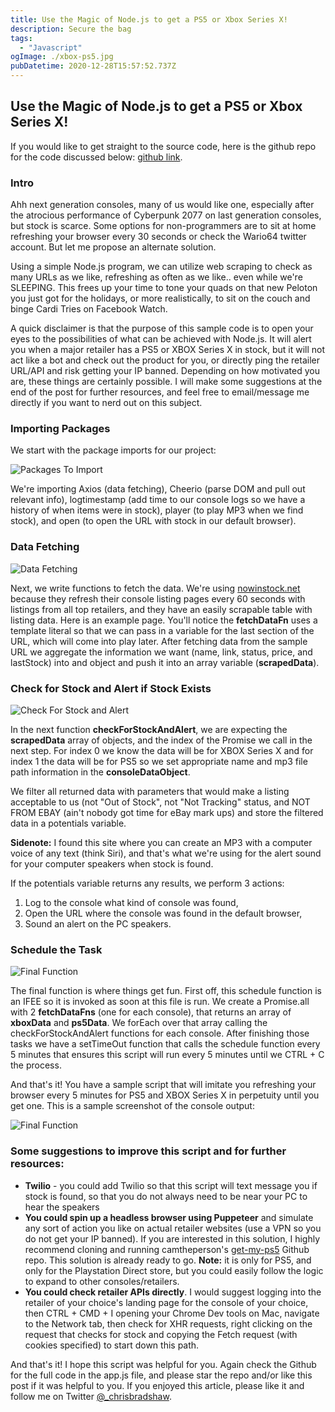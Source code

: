 ```yaml
---
title: Use the Magic of Node.js to get a PS5 or Xbox Series X!
description: Secure the bag
tags:
  - "Javascript"
ogImage: ./xbox-ps5.jpg
pubDatetime: 2020-12-28T15:57:52.737Z
---
```


<h2>Use the Magic of Node.js to get a PS5 or Xbox Series X!</h2>

If you would like to get straight to the source code, here is the github repo for the code discussed below: [github link](https://github.com/chrisbradshaw/xbox-and-ps5-scraper).

### Intro

Ahh next generation consoles, many of us would like one, especially after the atrocious performance of Cyberpunk 2077 on last generation consoles, but stock is scarce. Some options for non-programmers are to sit at home refreshing your browser every 30 seconds or check the Wario64 twitter account. But let me propose an alternate solution.

Using a simple Node.js program, we can utilize web scraping to check as many URLs as we like, refreshing as often as we like.. even while we're SLEEPING. This frees up your time to tone your quads on that new Peloton you just got for the holidays, or more realistically, to sit on the couch and binge Cardi Tries on Facebook Watch.

A quick disclaimer is that the purpose of this sample code is to open your eyes to the possibilities of what can be achieved with Node.js. It will alert you when a major retailer has a PS5 or XBOX Series X in stock, but it will not act like a bot and check out the product for you, or directly ping the retailer URL/API and risk getting your IP banned. Depending on how motivated you are, these things are certainly possible. I will make some suggestions at the end of the post for further resources, and feel free to email/message me directly if you want to nerd out on this subject.

### Importing Packages

We start with the package imports for our project:

![Packages To Import](https://res.cloudinary.com/dgxvjwyhm/image/upload/v1609180281/code-screenshots/xbox-ps5-scraping/packages-import.png)

We're importing Axios (data fetching), Cheerio (parse DOM and pull out relevant info), logtimestamp (add time to our console logs so we have a history of when items were in stock), player (to play MP3 when we find stock), and open (to open the URL with stock in our default browser).

### Data Fetching

![Data Fetching](https://res.cloudinary.com/dgxvjwyhm/image/upload/v1609180383/code-screenshots/xbox-ps5-scraping/data-fetching.png)

Next, we write functions to fetch the data. We're using [nowinstock.net](https://www.nowinstock.net) because they refresh their console listing pages every 60 seconds with listings from all top retailers, and they have an easily scrapable table with listing data. Here is an example page. You'll notice the **fetchDataFn** uses a template literal so that we can pass in a variable for the last section of the URL, which will come into play later. After fetching data from the sample URL we aggregate the information we want (name, link, status, price, and lastStock) into and object and push it into an array variable (**scrapedData**).

### Check for Stock and Alert if Stock Exists

![Check For Stock and Alert](https://res.cloudinary.com/dgxvjwyhm/image/upload/v1609180428/code-screenshots/xbox-ps5-scraping/checkForStockAndAlert.png)

In the next function **checkForStockAndAlert**, we are expecting the **scrapedData** array of objects, and the index of the Promise we call in the next step. For index 0 we know the data will be for XBOX Series X and for index 1 the data will be for PS5 so we set appropriate name and mp3 file path information in the **consoleDataObject**.

We filter all returned data with parameters that would make a listing acceptable to us (not "Out of Stock", not "Not Tracking" status, and NOT FROM EBAY (ain't nobody got time for eBay mark ups) and store the filtered data in a potentials variable.

**Sidenote:** I found this site where you can create an MP3 with a computer voice of any text (think Siri), and that's what we're using for the alert sound for your computer speakers when stock is found.

If the potentials variable returns any results, we perform 3 actions:

1.  Log to the console what kind of console was found,
2.  Open the URL where the console was found in the default browser,
3.  Sound an alert on the PC speakers.

### Schedule the Task

![Final Function](https://res.cloudinary.com/dgxvjwyhm/image/upload/v1609180466/code-screenshots/xbox-ps5-scraping/finalFunction.png)

The final function is where things get fun. First off, this schedule function is an IFEE so it is invoked as soon at this file is run. We create a Promise.all with 2 **fetchDataFns** (one for each console), that returns an array of **xboxData** and **ps5Data**. We forEach over that array calling the checkForStockAndAlert functions for each console. After finishing those tasks we have a setTimeOut function that calls the schedule function every 5 minutes that ensures this script will run every 5 minutes until we CTRL + C the process.

And that's it! You have a sample script that will imitate you refreshing your browser every 5 minutes for PS5 and XBOX Series X in perpetuity until you get one. This is a sample screenshot of the console output:

![Final Function](https://res.cloudinary.com/dgxvjwyhm/image/upload/v1609180495/code-screenshots/xbox-ps5-scraping/sample_console_output.png)

### Some suggestions to improve this script and for further resources:

- **Twilio** - you could add Twilio so that this script will text message you if stock is found, so that you do not always need to be near your PC to hear the speakers
- **You could spin up a headless browser using Puppeteer** and simulate any sort of action you like on actual retailer websites (use a VPN so you do not get your IP banned). If you are interested in this solution, I highly recommend cloning and running camtheperson's [get-my-ps5](https://github.com/camtheperson/get-my-ps5) Github repo. This solution is already ready to go. **Note:** it is only for PS5, and only for the Playstation Direct store, but you could easily follow the logic to expand to other consoles/retailers.
- **You could check retailer APIs directly**. I would suggest logging into the retailer of your choice's landing page for the console of your choice, then CTRL + CMD + I opening your Chrome Dev tools on Mac, navigate to the Network tab, then check for XHR requests, right clicking on the request that checks for stock and copying the Fetch request (with cookies specified) to start down this path.

And that's it! I hope this script was helpful for you. Again check the Github for the full code in the app.js file, and please star the repo and/or like this post if it was helpful to you. If you enjoyed this article, please like it and follow me on Twitter [@\_chrisbradshaw](https://twitter.com/_chrisbradshaw).
